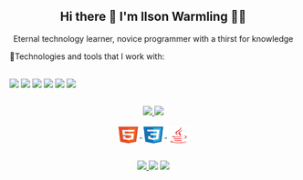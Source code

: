 <div align="center" height="30" width="40">
   
  ## Hi there 👋 I'm Ilson Warmling 👨‍💻  
   Eternal technology learner, novice programmer with a thirst for knowledge
   
   </div>
   
   🔧Technologies and tools that I work with:
     <div style="display: inline_block"><br>
      <a href="https://github.com/ilsonwar" target="_blank"><img src="https://img.shields.io/badge/Java-ED8B00?style=for-the-badge&logo=java&logoColor=white" target="_blank"></a>
    <a href="https://github.com/ilsonwar" target="_blank"><img src="https://img.shields.io/badge/MySQL-005C84?style=for-the-badge&logo=mysql&logoColor=white" target="_blank"></a>
   <a href="https://github.com/ilsonwar" target="_blank"><img src="https://img.shields.io/badge/Spring-6DB33F?style=for-the-badge&logo=spring&logoColor=white" target="_blank"></a> 
     <a href="https://github.com/ilsonwar" target="_blank"><img src="https://img.shields.io/badge/Postman-FF6C37?style=for-the-badge&logo=Postman&logoColor=white" target="_blank"></a> 
    <a href="https://github.com/ilsonwar" target="_blank"><img src="https://img.shields.io/badge/Visual_Studio_Code-0078D4?style=for-the-badge&logo=visual%20studio%20code&logoColor=white" target="_blank"></a> 
    <a href="https://github.com/ilsonwar" target="_blank"><img src="https://img.shields.io/badge/IntelliJ_IDEA-000000.svg?style=for-the-badge&logo=intellij-idea&logoColor=white" target="_blank"></a> 
</div>
  
  ##

<div align="center">
  <a href="https://github.com/ilsonwar">
  <img height="150em" src="https://github-readme-stats.vercel.app/api?username=ilsonwar&theme=midnight-purple&include_all_commits=true&count_private=true&show_icons=true" >
  <img height="140em" src="https://github-readme-stats.vercel.app/api/top-langs/?username=ilsonwar&theme=midnight-purple&layout=compact&langs_count=100" >
  </div>
  
  <div align="center" style="display: inline_block"><br>
    <img align="center" alt="HtmlLogo" height="30" width="40" src="https://raw.githubusercontent.com/devicons/devicon/master/icons/html5/html5-original.svg">
    <img align="center" alt="Rafa-CSS" height="30" width="40" src="https://raw.githubusercontent.com/devicons/devicon/master/icons/css3/css3-original.svg">
      <img align="center" alt="Rafa-Js" height="30" width="40" src="https://raw.githubusercontent.com/devicons/devicon/master/icons/java/java-plain.svg"> 
  
</div>
    <div>

  
  ## 
  
 <div  align="center">
  <a href="https://instagram.com/ilsonwar" target="_blank">
    <img src="https://img.shields.io/badge/-Instagram-%23E4405F?style=for-the-badge&logo=instagram&logoColor=white">
    </a>
  <a href = "mailto:ilsonwarsc@gmail.com"><img src="https://img.shields.io/badge/-Gmail-%23333?style=for-the-badge&logo=gmail&logoColor=white" target="_blank"></a>
  <a href="https://www.linkedin.com/in/ilson-warmling-8498a0208/" target="_blank"><img src="https://img.shields.io/badge/-LinkedIn-%230077B5?style=for-the-badge&logo=linkedin&logoColor=white" target="_blank"></a> 
</div>
    

    
